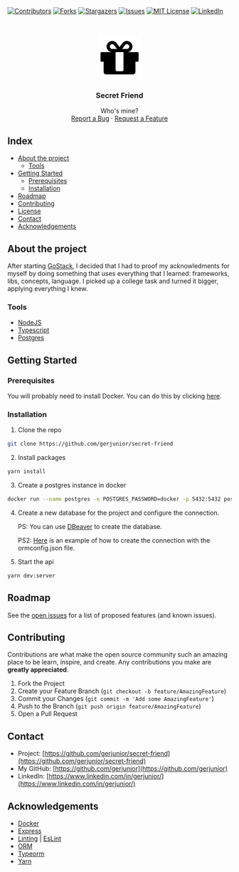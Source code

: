 <!--
*** Template em https://github.com/othneildrew/Best-README-Template 
-->

[![Contributors][contributors-shield]][contributors-url]
[![Forks][forks-shield]][forks-url]
[![Stargazers][stars-shield]][stars-url]
[![Issues][issues-shield]][issues-url]
[![MIT License][license-shield]][license-url]
[![LinkedIn][linkedin-shield]][linkedin-url]

<!-- PROJECT LOGO -->
<br />
<p align="center">
  <a href="https://github.com/gerjunior/secret-friend">
    <img src="assets/gift.png" alt="Logo" width="100", height="100">
  </a>
  <h3 align="center">Secret Friend</h3>

  <p align="center">
    Who's mine?
    <br />
    <a href="https://github.com/gerjunior/secret-friend/issues">Report a Bug</a>
    ·
    <a href="https://github.com/gerjunior/secret-friend/issues">Request a Feature</a>
  </p>



</p>



<!-- TABLE OF CONTENTS -->

## Index

* [About the project](#about-the-project)
  * [Tools](#tools)
* [Getting Started](#getting-started)
  * [Prerequisites](#prerequisites)
  * [Installation](#installation)
* [Roadmap](#roadmap)
* [Contributing](#contributing)
* [License](#license)
* [Contact](#contact)
* [Acknowledgements](#acknowledgements)

<!-- ABOUT THE PROJECT -->
## About the project

After starting [GoStack](https://rocketseat.com.br/), I decided that I had to proof my acknowledments for myself by doing something that uses everything that I learned: frameworks, libs, concepts, language. I picked up a college task and turned it bigger, applying everything I knew.

### Tools

* [NodeJS](https://nodejs.org/en/)
* [Typescript](https://www.typescriptlang.org/)
* [Postgres](https://www.postgresql.org/)

<!-- GETTING STARTED -->
## Getting Started

### Prerequisites

You will probably need to install Docker. You can do this by clicking [here](https://www.docker.com/get-started).

### Installation

1. Clone the repo
```sh
git clone https://github.com/gerjunior/secret-friend
```
2. Install packages
```sh
yarn install
```
3. Create a postgres instance in docker
```sh
docker run --name postgres -e POSTGRES_PASSWORD=docker -p 5432:5432 postgres
```
4. Create a new database for the project and configure the connection.

   PS: You can use [DBeaver](https://dbeaver.io/) to create the database.

   PS2: [Here](https://gist.github.com/Gerjunior/0e679b0e9c2f59fee4ec4b293d96f187) is an example of how to create the connection with the ormconfig.json file.

5. Start the api
```sh
yarn dev:server
```

<!-- ROADMAP -->
## Roadmap

See the [open issues](https://github.com/gerjunior/secret-friend/issues) for a list of proposed features (and known issues).

<!-- CONTRIBUIÇÕES -->
## Contributing

Contributions are what make the open source community such an amazing place to be learn, inspire, and create. Any contributions you make are **greatly appreciated**.

1. Fork the Project
2. Create your Feature Branch (`git checkout -b feature/AmazingFeature`)
3. Commit your Changes (`git commit -m 'Add some AmazingFeature'`)
4. Push to the Branch (`git push origin feature/AmazingFeature`)
5. Open a Pull Request

<!-- CONTATO -->

## Contact

* Project: [https://github.com/gerjunior/secret-friend](https://github.com/gerjunior/secret-friend)
* My GitHub: [https://github.com/gerjunior](https://github.com/gerjunior)
* LinkedIn: [https://www.linkedin.com/in/gerjunior/](https://www.linkedin.com/in/gerjunior/)

<!-- ACKNOWLEDGEMENTS -->

## Acknowledgements
* [Docker](https://www.docker.com/)
* [Express](https://expressjs.com/pt-br/)
* [Linting](https://stackoverflow.com/questions/8503559/what-is-linting) | [EsLint](https://eslint.org/) 
* [ORM](https://www.google.com/url?sa=t&rct=j&q=&esrc=s&source=web&cd=&cad=rja&uact=8&ved=2ahUKEwibhdrHzOjpAhXLHLkGHYZ5BbUQwqsBMA16BAgKEAQ&url=https%3A%2F%2Fwww.youtube.com%2Fwatch%3Fv%3DsnOXxJa31GI&usg=AOvVaw0lVRdltJqZhaPZEnZ2dSET)
* [Typeorm](https://typeorm.io/#/)
* [Yarn](https://yarnpkg.com/)

<!-- MARKDOWN LINKS & IMAGES -->
<!-- https://www.markdownguide.org/basic-syntax/#reference-style-links -->

[contributors-shield]: https://img.shields.io/github/contributors/gerjunior/secret-friend.svg?style=flat-square
[contributors-url]: https://github.com/gerjunior/secret-friend/graphs/contributors
[forks-shield]: https://img.shields.io/github/forks/gerjunior/secret-friend.svg?style=flat-square
[forks-url]: https://github.com/gerjunior/secret-friend/network/members
[stars-shield]: https://img.shields.io/github/stars/gerjunior/secret-friend.svg?style=flat-square
[stars-url]: https://github.com/gerjunior/secret-friend/stargazers
[issues-shield]: https://img.shields.io/github/issues/gerjunior/secret-friend.svg?style=flat-square
[issues-url]: https://github.com/gerjunior/secret-friend/issues
[license-shield]: https://img.shields.io/github/license/gerjunior/secret-friend.svg?style=flat-square
[license-url]: https://github.com/gerjunior/secret-friend/blob/master/LICENSE.txt
[linkedin-shield]: https://img.shields.io/badge/-LinkedIn-black.svg?style=flat-square&logo=linkedin&colorB=555
[linkedin-url]: https://linkedin.com/in/gerjunior